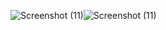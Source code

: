 ![Screenshot (11)](https://github.com/user-attachments/assets/8b1957ac-c816-4e66-a833-1e3a8b0e8d70)![Screenshot (11)](https://github.com/user-attachments/assets/ad8d0ca7-cc69-450e-9a55-80078e547f27)



